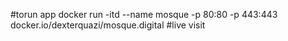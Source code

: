 #torun app
 docker run -itd --name mosque -p 80:80 -p 443:443 docker.io/dexterquazi/mosque.digital
#live visit
